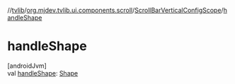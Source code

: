 //[tvlib](../../../index.md)/[org.mjdev.tvlib.ui.components.scroll](../index.md)/[ScrollBarVerticalConfigScope](index.md)/[handleShape](handle-shape.md)

# handleShape

[androidJvm]\
val [handleShape](handle-shape.md): [Shape](https://developer.android.com/reference/kotlin/androidx/compose/ui/graphics/Shape.html)
